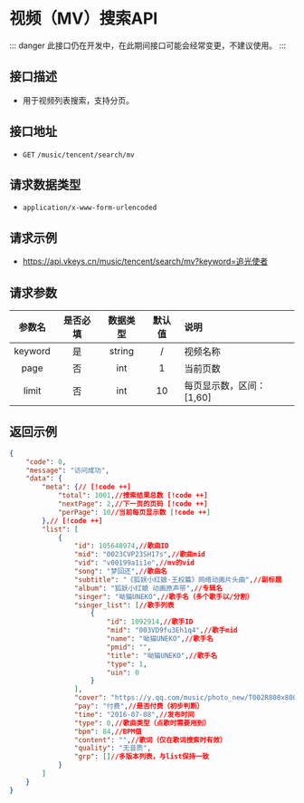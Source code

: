 # 视频（MV）搜索API <Badge type="tip" text="V3" /> <Badge type="danger" text="开发中" />
::: danger
此接口仍在开发中，在此期间接口可能会经常变更，不建议使用。
:::

## 接口描述

- 用于视频列表搜索，支持分页。

## 接口地址
-  `GET` `/music/tencent/search/mv`

## 请求数据类型
- `application/x-www-form-urlencoded`

## 请求示例
- https://api.vkeys.cn/music/tencent/search/mv?keyword=追光使者

## 请求参数
|   参数名   | 是否必填 |  数据类型   | 默认值 | 说明              |
|:-------:|:----:|:-------:|:---:|:----------------|
| keyword |  是   | string  |  /  | 视频名称            |
|  page   |  否   |   int   |  1  | 当前页数            |
|  limit  |  否   |   int   | 10  | 每页显示数，区间：[1,60] |

## 返回示例
``` json
{
    "code": 0,
    "message": "访问成功",
    "data": {
        "meta": {// [!code ++]
            "total": 1001,//搜索结果总数 [!code ++]
            "nextPage": 2,//下一页的页码 [!code ++]
            "perPage": 10//当前每页显示数 [!code ++]
        },// [!code ++]
        "list": [
            {
                "id": 105648974,//歌曲ID
                "mid": "0023CVP23SH17s",//歌曲mid
                "vid": "v00199a1i1e",//mv的vid
                "song": "梦回还",//歌曲名
                "subtitle": "《狐妖小红娘·王权篇》网络动画片头曲",//副标题
                "album": "狐妖小红娘 动画原声带",//专辑名
                "singer": "呦猫UNEKO",//歌手名（多个歌手以/分割）
                "singer_list": [//歌手列表
                    {
                        "id": 1092914,//歌手ID
                        "mid": "003VD9fu3Eh1q4",//歌手mid
                        "name": "呦猫UNEKO",//歌手名
                        "pmid": "",
                        "title": "呦猫UNEKO",//歌手名
                        "type": 1,
                        "uin": 0
                    }
                ],
                "cover": "https://y.qq.com/music/photo_new/T002R800x800M000000wd19g0wTd0d.jpg",//封面地址
                "pay": "付费",//是否付费（初步判断）
                "time": "2016-07-08",//发布时间
                "type": 0,//歌曲类型（点歌时需要用到）
                "bpm": 84,//BPM值
                "content": "",//歌词（仅在歌词搜索时有效）
                "quality": "无音质",
                "grp": []//多版本列表，与list保持一致
            }
        ]
    }
}
```
